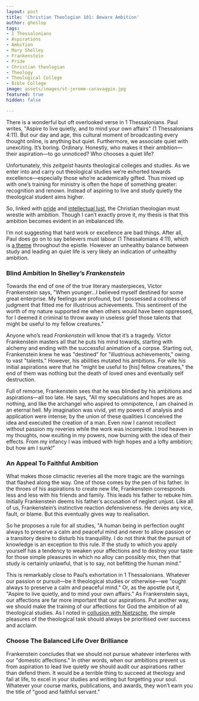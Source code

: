```yaml
---
layout: post
title: 'Christian Theologian 101: Beware Ambition'
author: gheslop
tags:
- 1 Thessalonians
- Aspirations
- Ambition
- Mary Shelley
- Frankenstein
- Pride
- Christian theologian
- Theology
- Theological College
- Bible College
image: assets/images/st-jerome-caravaggio.jpg
featured: true
hidden: false

---
```

There is a wonderful but oft overlooked verse in 1 Thessalonians. Paul writes, "Aspire to live quietly, and to mind your own affairs" (1 Thessalonians 4:11). But our day and age, this cultural moment of broadcasting every thought online, is anything but quiet. Furthermore, we associate quiet with unexciting. It’s boring. Ordinary. Honestly, who makes it their ambition—their aspiration—to go unnoticed? Who chooses a quiet life?

Unfortunately, this _zeitgeist_ haunts theological colleges and studies. As we enter into and carry out theological studies we’re exhorted towards excellence—especially those who’re academically gifted. Thus mixed up with one’s training for ministry is often the hope of something greater: recognition and renown. Instead of aspiring to live and study quietly the theological student aims higher.

So, linked with [pride](https://rekindle.co.za/content/2022-02-16-christian-theologian-101-humility "Theological Studies and Pride") and [intellectual lust](https://rekindle.co.za/content/2022-03-15-christian-theologian-101-intellectual-lust "Christian Theologian 101: Lust"), the Christian theologian must wrestle with ambition. Though I can’t exactly prove it, my thesis is that this ambition becomes evident in an imbalanced life.

I’m not suggesting that hard work or excellence are bad things. After all, Paul does go on to say believers must labour (1 Thessalonians 4:11), which is [a theme](https://rekindle.co.za/content/2021-03-30-sabbath-1-thessalonians-acts-17 "Sabbath and 1 Thessalonians") throughout the epistle. However an unhealthy balance between study and leading an quiet life is very likely an indication of unhealthy ambition.

### Blind Ambition In Shelley’s _Frankenstein_

Towards the end of one of the true literary masterpieces, Victor Frankenstein says, "When younger...I believed myself destined for some great enterprise. My feelings are profound, but I possessed a coolness of judgment that fitted me for illustrious achievements. This sentiment of the worth of my nature supported me when others would have been oppressed, for I deemed it criminal to throw away in useless grief those talents that might be useful to my fellow creatures."

Anyone who’s read _Frankenstein_ will know that it’s a tragedy. Victor Frankenstein masters all that he puts his mind towards, starting with alchemy and ending with the successful animation of a corpse. Starting out, Frankenstein knew he was "destined" for "illustrious achievements," owing to vast "talents." However, his abilities mutated his ambitions. For wile his initial aspirations were that he "might be useful to \[his\] fellow creatures," the end of them was nothing but the death of loved ones and eventually self destruction.

Full of remorse, Frankenstein sees that he was blinded by his ambitions and aspirations—all too late. He says, "All my speculations and hopes are as nothing, and like the archangel who aspired to omnipotence, I am chained in an eternal hell. My imagination was vivid, yet my powers of analysis and application were intense; by the union of these qualities I conceived the idea and executed the creation of a man. Even now I cannot recollect without passion my reveries while the work was incomplete. I trod heaven in my thoughts, now exulting in my powers, now burning with the idea of their effects. From my infancy I was imbued with high hopes and a lofty ambition; but how am I sunk!"

### An Appeal To Faithful Ambition

What makes those climactic reveries all the more tragic are the warnings that flashed along the way. One of those comes by the pen of his father. In the throes of his aspirations to create new life, Frankenstein corresponds less and less with his friends and family. This leads his father to rebuke him. Initially Frankenstein deems his father’s accusation of neglect unjust. Like all of us, Frankenstein’s instinctive reaction defensiveness. He denies any vice, fault, or blame. But this eventually gives way to realisation.

So he proposes a rule for all studies, "A human being in perfection ought always to preserve a calm and peaceful mind and never to allow passion or a transitory desire to disturb his tranquillity. I do not think that the pursuit of knowledge is an exception to this rule. If the study to which you apply yourself has a tendency to weaken your affections and to destroy your taste for those simple pleasures in which no alloy can possibly mix, then that study is certainly unlawful, that is to say, not befitting the human mind."

This is remarkably close to Paul’s exhortation in 1 Thessalonians. Whatever our passion or pursuit—be it theological studies or otherwise—we "ought always to preserve a calm and peaceful mind." Or, as the apostle put it, "Aspire to live quietly, and to mind your own affairs." As Frankenstein says, our affections are far more important that our aspirations. Put another way, we should make the training of our affections for God the ambition of all theological studies. As I noted in [collusion with Nietzsche](https://rekindle.co.za/content/2022-02-18-fridays-with-fred "Nietzsche on Studying Theology"), the simple pleasures of the theological task should always be prioritised over success and acclaim.

### Choose The Balanced Life Over Brilliance

Frankenstein concludes that we should not pursue whatever interferes with our "domestic affections." In other words, when our ambitions prevent us from aspiration to lead live quietly we should audit our aspirations rather than defend them. It would be a terrible thing to succeed at theology and fail at life, to excel in your studies and writing but forgetting your soul. Whatever your course marks, publications, and awards, they won’t earn you the title of "good and faithful servant."